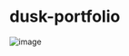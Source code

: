 ﻿# dusk-portfolio
![image](https://github.com/jorofino3/dusk-portfolio/assets/97992795/9dd4ad2f-2699-40da-8bab-493f3ef96bad)
